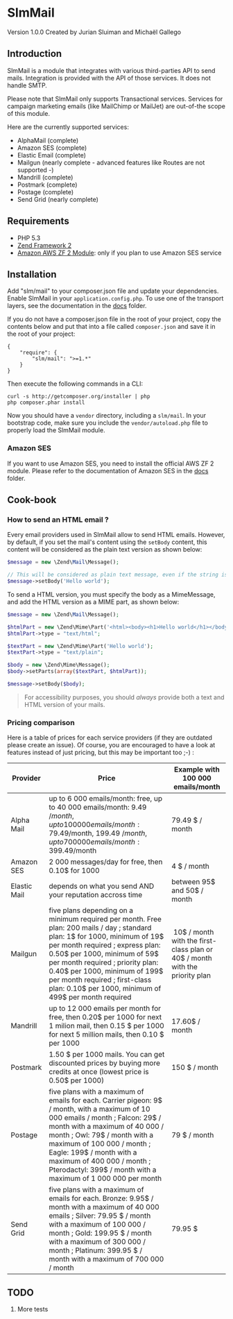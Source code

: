 SlmMail
=======
Version 1.0.0 Created by Jurian Sluiman and Michaël Gallego

Introduction
------------

SlmMail is a module that integrates with various third-parties API to send mails. Integration is provided with the
API of those services. It does not handle SMTP.

Please note that SlmMail only supports Transactional services. Services for campaign marketing emails (like MailChimp
or MailJet) are out-of-the scope of this module.

Here are the currently supported services:

* AlphaMail (complete)
* Amazon SES (complete)
* Elastic Email (complete)
* Mailgun (nearly complete - advanced features like Routes are not supported -)
* Mandrill (complete)
* Postmark (complete)
* Postage (complete)
* Send Grid (nearly complete)

Requirements
------------
* PHP 5.3
* [Zend Framework 2](https://github.com/zendframework/zf2)
* [Amazon AWS ZF 2 Module](https://github.com/aws/aws-sdk-php-zf2): only if you plan to use Amazon SES service

Installation
------------
Add "slm/mail" to your composer.json file and update your dependencies. Enable SlmMail in your
`application.config.php`. To use one of the transport layers, see the documentation in the [docs](https://github.com/juriansluiman/SlmMail/tree/master/docs) folder.

If you do not have a composer.json file in the root of your project, copy the contents below and put that into a
file called `composer.json` and save it in the root of your project:

```
{
    "require": {
        "slm/mail": ">=1.*"
    }
}
```

Then execute the following commands in a CLI:

```
curl -s http://getcomposer.org/installer | php
php composer.phar install
```

Now you should have a `vendor` directory, including a `slm/mail`. In your bootstrap code, make sure
you include the `vendor/autoload.php` file to properly load the SlmMail module.

### Amazon SES

If you want to use Amazon SES, you need to install the official AWS ZF 2 module. Please refer to the documentation
of Amazon SES in the [docs](https://github.com/juriansluiman/SlmMail/tree/master/docs) folder.

Cook-book
---------

### How to send an HTML email ?

Every email providers used in SlmMail allow to send HTML emails. However, by default, if you set the mail's content
using the `setBody` content, this content will be considered as the plain text version as shown below:

```php
$message = new \Zend\Mail\Message();

// This will be considered as plain text message, even if the string is valid HTML code
$message->setBody('Hello world');
```

To send a HTML version, you must specify the body as a MimeMessage, and add the HTML version as a MIME part, as
shown below:

```php
$message = new \Zend\Mail\Message();

$htmlPart = new \Zend\Mime\Part('<html><body><h1>Hello world</h1></body></html>');
$htmlPart->type = "text/html";

$textPart = new \Zend\Mime\Part('Hello world');
$textPart->type = "text/plain";

$body = new \Zend\Mime\Message();
$body->setParts(array($textPart, $htmlPart));

$message->setBody($body);
```

> For accessibility purposes, you should *always* provide both a text and HTML version of your mails.

### Pricing comparison

Here is a table of prices for each service providers (if they are outdated please create an issue). Of course, you
are encouraged to have a look at features instead of just pricing, but this may be important too ;-) :

Provider     | Price | Example with 100 000 emails/month |
------------ | ----- | ---------------------------------
Alpha Mail   | up to 6 000 emails/month: free, up to 40 000 emails/month: 9.49 $/month, up to 100 000 emails/month: 79.49$/month, 199.49 $/month, up to 700 000 emails/month: 399.49$/month | 79.49 $ / month
Amazon SES   | 2 000 messages/day for free, then 0.10$ for 1000 | 4 $ / month
Elastic Mail | depends on what you send AND your reputation accross time | between 95$ and 50$ / month
Mailgun      | five plans depending on a minimum required per month. Free plan: 200 mails / day ; standard plan: 1$ for 1000, minimum of 19$ per month required ; express plan: 0.50$ per 1000, minimum of 59$ per month required ; priority plan: 0.40$ per 1000, minimum of 199$ per month required ; first-class plan: 0.10$ per 1000, minimum of 499$ per month required | 10$ / month with the first-class plan or 40$ / month with the priority plan
Mandrill     | up to 12 000 emails per month for free, then 0.20$ per 1000 for next 1 milion mail, then 0.15 $ per 1000 for next 5 million mails, then 0.10 $ per 1000 | 17.60$ / month
Postmark     | 1.50 $ per 1000 mails. You can get discounted prices by buying more credits at once (lowest price is 0.50$ per 1000) | 150 $ / month
Postage      | five plans with a maximum of emails for each. Carrier pigeon: 9$ / month, with a maximum of 10 000 emails / month ; Falcon: 29$ / month with a maximum of 40 000 / month ; Owl: 79$ / month with a maximum of 100 000 / month ; Eagle: 199$ / month with a maximum of 400 000 / month ; Pterodactyl: 399$ / month with a maximum of 1 000 000 per month | 79 $ / month
Send Grid    | five plans with a maximum of emails for each. Bronze: 9.95$ / month with a maximum of 40 000 emails ; Silver: 79.95 $ / month with a maximum of 100 000 / month ; Gold: 199.95 $ / month with a maximum of 300 000 / month ; Platinum: 399.95 $ / month with a maximum of 700 000 / month | 79.95 $


TODO
----
 1. More tests
